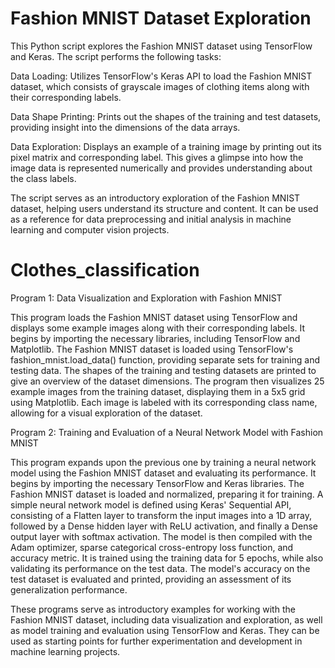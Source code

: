 # Fashion MNIST Dataset Exploration

This Python script explores the Fashion MNIST dataset using TensorFlow and Keras. The script performs the following tasks:

Data Loading: Utilizes TensorFlow's Keras API to load the Fashion MNIST dataset, which consists of grayscale images of clothing items along with their corresponding labels.

Data Shape Printing: Prints out the shapes of the training and test datasets, providing insight into the dimensions of the data arrays.

Data Exploration: Displays an example of a training image by printing out its pixel matrix and corresponding label. This gives a glimpse into how the image data is represented numerically and provides understanding about the class labels.

The script serves as an introductory exploration of the Fashion MNIST dataset, helping users understand its structure and content. It can be used as a reference for data preprocessing and initial analysis in machine learning and computer vision projects.


# Clothes_classification

Program 1: Data Visualization and Exploration with Fashion MNIST

This program loads the Fashion MNIST dataset using TensorFlow and displays some example images along with their corresponding labels. It begins by importing the necessary libraries, including TensorFlow and Matplotlib. The Fashion MNIST dataset is loaded using TensorFlow's fashion_mnist.load_data() function, providing separate sets for training and testing data. The shapes of the training and testing datasets are printed to give an overview of the dataset dimensions. The program then visualizes 25 example images from the training dataset, displaying them in a 5x5 grid using Matplotlib. Each image is labeled with its corresponding class name, allowing for a visual exploration of the dataset.

Program 2: Training and Evaluation of a Neural Network Model with Fashion MNIST

This program expands upon the previous one by training a neural network model using the Fashion MNIST dataset and evaluating its performance. It begins by importing the necessary TensorFlow and Keras libraries. The Fashion MNIST dataset is loaded and normalized, preparing it for training. A simple neural network model is defined using Keras' Sequential API, consisting of a Flatten layer to transform the input images into a 1D array, followed by a Dense hidden layer with ReLU activation, and finally a Dense output layer with softmax activation. The model is then compiled with the Adam optimizer, sparse categorical cross-entropy loss function, and accuracy metric. It is trained using the training data for 5 epochs, while also validating its performance on the test data. The model's accuracy on the test dataset is evaluated and printed, providing an assessment of its generalization performance.

These programs serve as introductory examples for working with the Fashion MNIST dataset, including data visualization and exploration, as well as model training and evaluation using TensorFlow and Keras. They can be used as starting points for further experimentation and development in machine learning projects.